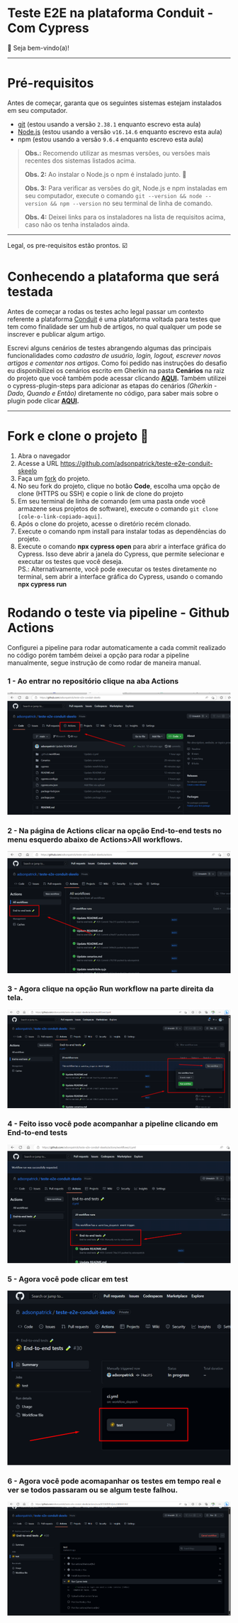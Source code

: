 # Teste E2E na plataforma Conduit - Com Cypress

👋 Seja bem-vindo(a)!

***

# Pré-requisitos 

Antes de começar, garanta que os seguintes sistemas estejam instalados em seu computador.

- [git](https://git-scm.com/) (estou usando a versão `2.38.1` enquanto escrevo esta aula)
- [Node.js](https://nodejs.org/en/) (estou usando a versão `v16.14.6` enquanto escrevo esta aula)
- npm (estou usando a versão `9.6.4` enquanto escrevo esta aula)

> **Obs.:** Recomendo utilizar as mesmas versões, ou versões mais recentes dos sistemas listados acima.
>
> **Obs. 2:** Ao instalar o Node.js o npm é instalado junto. 🎉
>
> **Obs. 3:** Para verificar as versões do git, Node.js e npm instaladas em seu computador, execute o comando `git --version && node --version && npm --version` no seu terminal de linha de comando.
>
> **Obs. 4:** Deixei links para os instaladores na lista de requisitos acima, caso não os tenha instalados ainda.

___

Legal, os pre-requisitos estão prontos. ☑️

# Conhecendo a plataforma que será testada

Antes de começar a rodas os testes acho legal passar um contexto referente a plataforma [Conduit](https://react-redux.realworld.io/#/?_k=zmbp9d) é uma plataforma voltada para testes que tem como finalidade ser um hub de artigos, no qual qualquer um pode se inscrever e publicar algum artigo.

Escrevi alguns cenários de testes abrangendo algumas das principais funcionalidades como *cadastro de usuário, login, logout, escrever novos artigos e comentar nos artigos*. Como foi pedido nas instruções do desafio eu disponibilizei os cenários escrito em Gherkin na pasta **Cenários** na raiz do projeto que você também pode acessar clicando **[AQUI](https://github.com/adsonpatrick/teste-e2e-conduit-skeelo/blob/main/Cenarios/cenarios.md).** Também utilizei o cypress-plugin-steps para adicionar as etapas do cenários *(Gherkin - Dado, Quando e Então)* diretamente no código, para saber mais sobre o plugin pode clicar **[AQUI](https://github.com/filiphric/cypress-plugin-steps).** 

___

# Fork e clone o projeto 🐑

1. Abra o navegador
2. Acesse a URL https://github.com/adsonpatrick/teste-e2e-conduit-skeelo
3. Faça um [fork](https://docs.github.com/en/get-started/quickstart/fork-a-repo) do projeto.
4. No seu fork do projeto, clique no botão **Code**, escolha uma opção de clone (HTTPS ou SSH) e copie o link de clone do projeto
5. Em seu terminal de linha de comando (em uma pasta onde você armazene seus projetos de software), execute o comando `git clone [cole-o-link-copiado-aqui]`.
6. Após o clone do projeto, acesse o diretório recém clonado.
7. Execute o comando npm install para instalar todas as dependências do projeto.
8. Execute o comando **npx cypress open** para abrir a interface gráfica do Cypress. Isso deve abrir a janela do Cypress, que permite selecionar e executar os testes que você deseja.
<br>PS.: Alternativamente, você pode executar os testes diretamente no terminal, sem abrir a interface gráfica do Cypress, usando o comando **npx cypress run**

# Rodando o teste via pipeline - Github Actions 
Configurei a pipeline para rodar automaticamente a cada commit realizado no código porém também deixei a opção para rodar a pipeline manualmente, segue instrução de como rodar de maneira manual.

### 1 - Ao entrar no repositório clique na aba **Actions**

![Actions](https://github.com/adsonpatrick/teste-e2e-conduit-skeelo/blob/main/images/Image001.png?raw=true)

### 2 - Na página de Actions clicar na opção End-to-end tests no menu esquerdo abaixo de Actions>All workflows.

![End-to-end tests](https://github.com/adsonpatrick/teste-e2e-conduit-skeelo/blob/main/images/Image002.png?raw=true)

### 3 - Agora clique na opção Run workflow na parte direita da tela.

![run workflow](https://github.com/adsonpatrick/teste-e2e-conduit-skeelo/blob/main/images/Image003.png?raw=true)

### 4 - Feito isso você pode acompanhar a pipeline clicando em End-to-end tests

![end-to-end tests](https://github.com/adsonpatrick/teste-e2e-conduit-skeelo/blob/main/images/Image004.png?raw=true)

### 5 - Agora você pode clicar em test

![test](https://github.com/adsonpatrick/teste-e2e-conduit-skeelo/blob/main/images/Image005.png?raw=true)

### 6 - Agora você pode acomapanhar os testes em tempo real e ver se todos passaram ou se algum teste falhou.

![pipeline](https://github.com/adsonpatrick/teste-e2e-conduit-skeelo/blob/main/images/Image006.png?raw=true)



